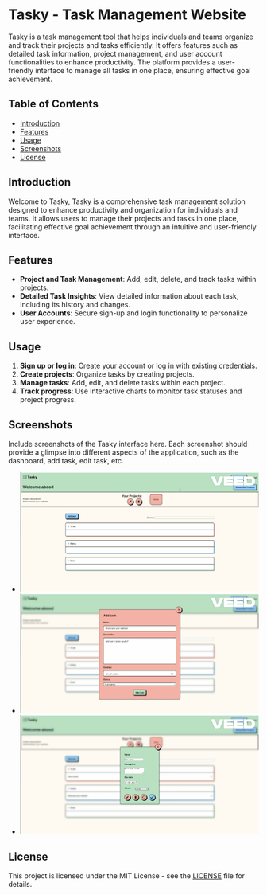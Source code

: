 # Tasky - Task Management Website

Tasky is a task management tool that helps individuals and teams organize and track their projects and tasks efficiently. It offers features such as detailed task information, project management, and user account functionalities to enhance productivity. The platform provides a user-friendly interface to manage all tasks in one place, ensuring effective goal achievement.

## Table of Contents

- [Introduction](#introduction)
- [Features](#features)
- [Usage](#usage)
- [Screenshots](#screenshots)
- [License](#license)

## Introduction

Welcome to Tasky, Tasky is a comprehensive task management solution designed to enhance productivity and organization for individuals and teams. It allows users to manage their projects and tasks in one place, facilitating effective goal achievement through an intuitive and user-friendly interface.

## Features

- **Project and Task Management**: Add, edit, delete, and track tasks within projects.
- **Detailed Task Insights**: View detailed information about each task, including its history and changes.
- **User Accounts**: Secure sign-up and login functionality to personalize user experience.



## Usage

1. **Sign up or log in**: Create your account or log in with existing credentials.
2. **Create projects**: Organize tasks by creating projects.
3. **Manage tasks**: Add, edit, and delete tasks within each project.
4. **Track progress**: Use interactive charts to monitor task statuses and project progress.

## Screenshots

Include screenshots of the Tasky interface here. Each screenshot should provide a glimpse into different aspects of the application, such as the dashboard, add task, edit task, etc.
- ![Screenshot 1](https://github.com/AbdelRahmanAlTamimi/Group4-Task-Mangment-app/blob/main/img/dashBoard.png)
- ![Screenshot 2](https://github.com/AbdelRahmanAlTamimi/Group4-Task-Mangment-app/blob/main/img/addTask.png)
- ![Screenshot 3](https://github.com/AbdelRahmanAlTamimi/Group4-Task-Mangment-app/blob/main/img/editTask.png)


## License

This project is licensed under the MIT License - see the [LICENSE](LICENSE) file for details.
